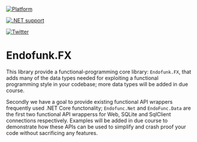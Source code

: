 [![Platform](https://img.shields.io/badge/Platforms-Windows%20%7C%20Android%20%7CmacOS%20%7C%20iOS%20%7C%20watchOS%20%7C%20tvOS%20%7C%20Linux-4E4E4E.svg?colorA=28a745)](#Platform-Support)

[![.NET support](https://img.shields.io/badge/.NETCore2.2+%20%7C%20-lightgrey.svg?colorA=28a745&colorB=4E4E4E)](#.NET-versions-support)

[![Twitter](https://img.shields.io/badge/Twitter-@codefunctor-blue.svg?style=flat)](http://twitter.com/codefunctor)

# Endofunk.FX
This library provide a functional-programming core library: `Endofunk.FX`, that adds many of the data types needed for exploiting a functional programming style in your codebase; more data types will be added in due course.

Secondly we have a goal to provide existing functional API wrappers frequently used .NET Core functonality;  `Endofunc.Net` and `EndoFunc.Data` are the first two functional API wrapperss for Web, SQLite and SqlClient connections respectively. Examples will be added in due course to demonstrate how these APIs can be used to simplify and crash proof your code without sacrificing any features.
